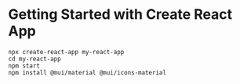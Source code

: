 # Getting Started with Create React App

`npx create-react-app my-react-app`<br>
`cd my-react-app`<br>
`npm start`<br>
`npm install @mui/material @mui/icons-material`
